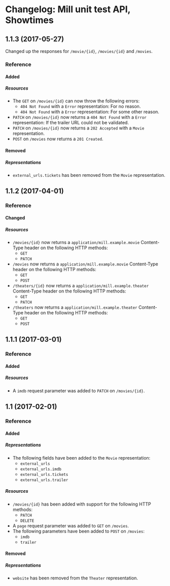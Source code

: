 # Changelog: Mill unit test API, Showtimes

## 1.1.3 (2017-05-27)
Changed up the responses for `/movie/{id}`, `/movies/{id}` and `/movies`.

### Reference
#### Added
##### Resources
- The `GET` on `/movies/{id}` can now throw the following errors:
    - `404 Not Found` with a `Error` representation: For no reason.
    - `404 Not Found` with a `Error` representation: For some other reason.
- `PATCH` on `/movies/{id}` now returns a `404 Not Found` with a `Error` representation: If the trailer URL could not be validated.
- `PATCH` on `/movies/{id}` now returns a `202 Accepted` with a `Movie` representation.
- `POST` on `/movies` now returns a `201 Created`.

#### Removed
##### Representations
- `external_urls.tickets` has been removed from the `Movie` representation.

## 1.1.2 (2017-04-01)
### Reference
#### Changed
##### Resources
- `/movies/{id}` now returns a `application/mill.example.movie` Content-Type header on the following HTTP methods:
    - `GET`
    - `PATCH`
- `/movies` now returns a `application/mill.example.movie` Content-Type header on the following HTTP methods:
    - `GET`
    - `POST`
- `/theaters/{id}` now returns a `application/mill.example.theater` Content-Type header on the following HTTP methods:
    - `GET`
    - `PATCH`
- `/theaters` now returns a `application/mill.example.theater` Content-Type header on the following HTTP methods:
    - `GET`
    - `POST`

## 1.1.1 (2017-03-01)
### Reference
#### Added
##### Resources
- A `imdb` request parameter was added to `PATCH` on `/movies/{id}`.

## 1.1 (2017-02-01)
### Reference
#### Added
##### Representations
- The following fields have been added to the `Movie` representation:
    - `external_urls`
    - `external_urls.imdb`
    - `external_urls.tickets`
    - `external_urls.trailer`

##### Resources
- `/movies/{id}` has been added with support for the following HTTP methods:
    - `PATCH`
    - `DELETE`
- A `page` request parameter was added to `GET` on `/movies`.
- The following parameters have been added to `POST` on `/movies`:
    - `imdb`
    - `trailer`

#### Removed
##### Representations
- `website` has been removed from the `Theater` representation.